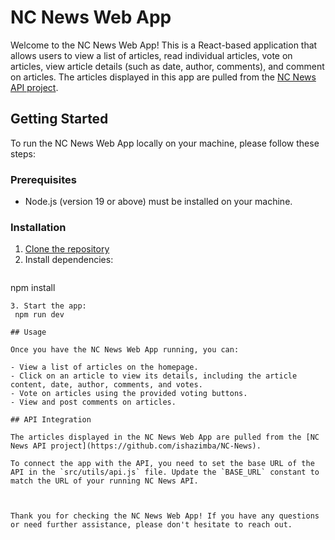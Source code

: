 # NC News Web App

Welcome to the NC News Web App! This is a React-based application that allows users to view a list of articles, read individual articles, vote on articles, view article details (such as date, author, comments), and comment on articles. The articles displayed in this app are pulled from the [NC News API project](https://github.com/ishazimba/NC-News).

## Getting Started

To run the NC News Web App locally on your machine, please follow these steps:

### Prerequisites

- Node.js (version 19 or above) must be installed on your machine.

### Installation

1. [Clone the repository](https://github.com/ishazimba/FE-NC-News.git)
2. Install dependencies:
    ```
npm install
 ```
3. Start the app:
  npm run dev

## Usage

Once you have the NC News Web App running, you can:

- View a list of articles on the homepage.
- Click on an article to view its details, including the article content, date, author, comments, and votes.
- Vote on articles using the provided voting buttons.
- View and post comments on articles.

## API Integration

The articles displayed in the NC News Web App are pulled from the [NC News API project](https://github.com/ishazimba/NC-News). 

To connect the app with the API, you need to set the base URL of the API in the `src/utils/api.js` file. Update the `BASE_URL` constant to match the URL of your running NC News API.



Thank you for checking the NC News Web App! If you have any questions or need further assistance, please don't hesitate to reach out.
